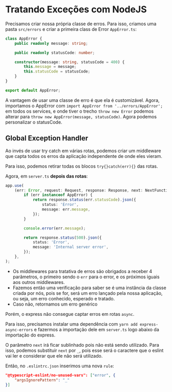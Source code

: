 # Tratando Exceções com NodeJS

Precisamos criar nossa própria classe de erros. Para isso, criamos uma pasta `src/errors` e criar a primeira class de Error `AppError.ts`:

```typescript
class AppError {
    public readonly message: string;

    public readonly statusCode: number;

    constructor(message: string, statusCode = 400) {
        this.message = message;
        this.statusCode = statusCode;
    }
}

export default AppError;
```

A vantagem de usar uma classe de erro é que ela é customizável. Agora, importamos o AppError com `import AppError from '../errors/AppError';` em todos os services, e onde tiver o trecho `throw new Error` podemos alterar para `throw new AppError(message, statusCode)`. Agora podemos personalizar o statusCode.

## Global Exception Handler

Ao invés de usar try catch em várias rotas, podemos criar um middleware que capta todos os erros da aplicação independente de onde eles vieram.

Para isso, podemos retirar todas os blocos `try{}catch(err){}` das rotas.

Agora, em `server.ts` **depois das rotas**:

```typescript
app.use(
    (err: Error, request: Request, response: Response, next: NextFunction) => {
        if (err instanceof AppError) {
            return response.status(err.statusCode).json({
                status: 'Error',
                message: err.message,
            });
        }

        console.error(err.message);

        return response.status(500).json({
            status: 'Error',
            message: 'Internal server error',
        });
    },
);
```

* Os middlewares para tratativa de erros são obrigados a receber 4 parâmetros, o primeiro sendo o `err` para o error, e os próximos iguais aos outros middlewares.
* Fazemos então uma verificação para saber se é uma instância da classe criada por nós, pois se for, será um erro lançado pela nossa aplicação, ou seja, um erro conhecido, esperado e tratado.
* Caso não, retornamos um erro genérico

Porém, o express não consegue captar erros em rotas `async`.

Para isso, precisamos instalar uma dependência com `yarn add express-async-errors` e fazermos a importação dele em `server.ts` logo abaixo da importação do express.

O parâmetro `next` irá ficar sublinhado pois não está sendo utilizado. Para isso, podemos substituir `next` por `_`, pois esse será o caractere que o eslint vai ler e considerar que ele não será utilizado.

Então, no `.eslintrc.json` inserimos uma nova `rule`:

```JSON
"@typescript-eslint/no-unused-vars": ["error", {
    "argsIgnorePattern": "_"
}]
```